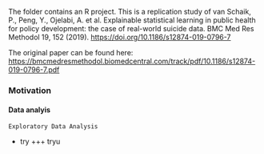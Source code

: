The folder contains an R project. This is a replication study of van Schaik, P., Peng, Y., Ojelabi, A. et al. Explainable statistical learning in public health for policy development: the case of real-world suicide data. BMC Med Res Methodol 19, 152 (2019). https://doi.org/10.1186/s12874-019-0796-7

The original paper can be found here: https://bmcmedresmethodol.biomedcentral.com/track/pdf/10.1186/s12874-019-0796-7.pdf

### Motivation

#### Data analyis
```
Exploratory Data Analysis
```


* try
+++ tryu
